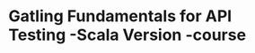 Gatling Fundamentals for API Testing -Scala Version -course
=============================================
